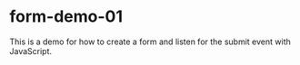 # form-demo-01

This is a demo for how to create a form and listen for the submit event with JavaScript.

